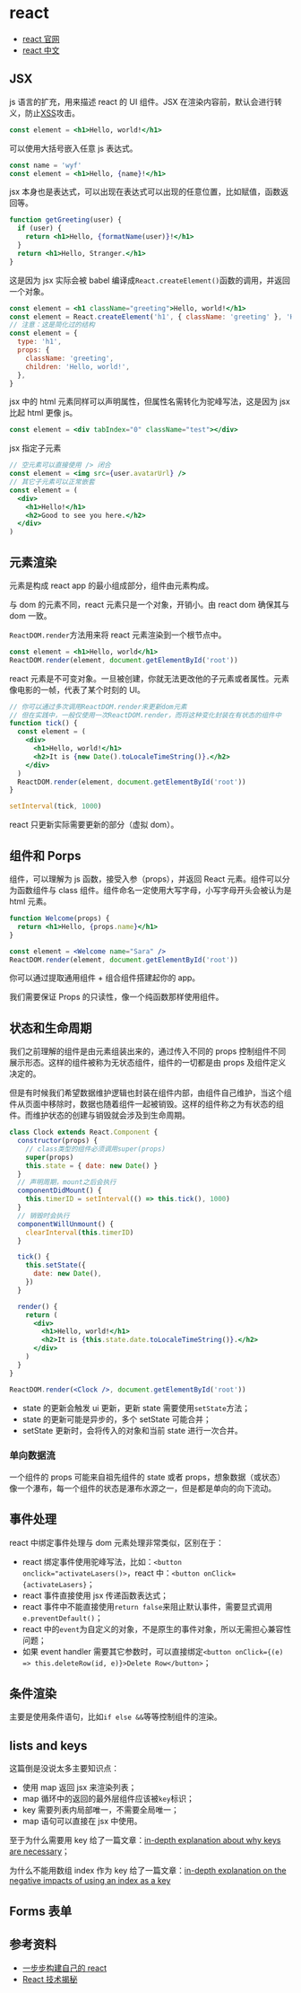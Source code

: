 # react

- [react 官网](https://reactjs.org/)
- [react 中文](https://zh-hans.reactjs.org/)

## JSX

js 语言的扩充，用来描述 react 的 UI 组件。JSX 在渲染内容前，默认会进行转义，防止[XSS](https://en.wikipedia.org/wiki/Cross-site_scripting)攻击。

```jsx
const element = <h1>Hello, world!</h1>
```

可以使用大括号嵌入任意 js 表达式。

```jsx
const name = 'wyf'
const element = <h1>Hello, {name}!</h1>
```

jsx 本身也是表达式，可以出现在表达式可以出现的任意位置，比如赋值，函数返回等。

```jsx
function getGreeting(user) {
  if (user) {
    return <h1>Hello, {formatName(user)}!</h1>
  }
  return <h1>Hello, Stranger.</h1>
}
```

这是因为 jsx 实际会被 babel 编译成`React.createElement()`函数的调用，并返回一个对象。

```jsx
const element = <h1 className="greeting">Hello, world!</h1>
const element = React.createElement('h1', { className: 'greeting' }, 'Hello, world!')
// 注意：这是简化过的结构
const element = {
  type: 'h1',
  props: {
    className: 'greeting',
    children: 'Hello, world!',
  },
}
```

jsx 中的 html 元素同样可以声明属性，但属性名需转化为驼峰写法，这是因为 jsx 比起 html 更像 js。

```jsx
const element = <div tabIndex="0" className="test"></div>
```

jsx 指定子元素

```jsx
// 空元素可以直接使用 /> 闭合
const element = <img src={user.avatarUrl} />
// 其它子元素可以正常嵌套
const element = (
  <div>
    <h1>Hello!</h1>
    <h2>Good to see you here.</h2>
  </div>
)
```

## 元素渲染

元素是构成 react app 的最小组成部分，组件由元素构成。

与 dom 的元素不同，react 元素只是一个对象，开销小。由 react dom 确保其与 dom 一致。

`ReactDOM.render`方法用来将 react 元素渲染到一个根节点中。

```jsx
const element = <h1>Hello, world</h1>
ReactDOM.render(element, document.getElementById('root'))
```

react 元素是不可变对象。一旦被创建，你就无法更改他的子元素或者属性。元素像电影的一帧，代表了某个时刻的 UI。

```jsx
// 你可以通过多次调用ReactDOM.render来更新dom元素
// 但在实践中，一般仅使用一次ReactDOM.render，而将这种变化封装在有状态的组件中
function tick() {
  const element = (
    <div>
      <h1>Hello, world!</h1>
      <h2>It is {new Date().toLocaleTimeString()}.</h2>
    </div>
  )
  ReactDOM.render(element, document.getElementById('root'))
}

setInterval(tick, 1000)
```

react 只更新实际需要更新的部分（虚拟 dom）。

## 组件和 Porps

组件，可以理解为 js 函数，接受入参（props），并返回 React 元素。组件可以分为函数组件与 class 组件。组件命名一定使用大写字母，小写字母开头会被认为是 html 元素。

```jsx
function Welcome(props) {
  return <h1>Hello, {props.name}</h1>
}

const element = <Welcome name="Sara" />
ReactDOM.render(element, document.getElementById('root'))
```

你可以通过提取通用组件 + 组合组件搭建起你的 app。

我们需要保证 Props 的只读性，像一个纯函数那样使用组件。

## 状态和生命周期

我们之前理解的组件是由元素组装出来的，通过传入不同的 props 控制组件不同展示形态。这样的组件被称为无状态组件，组件的一切都是由 props 及组件定义决定的。

但是有时候我们希望数据维护逻辑也封装在组件内部，由组件自己维护，当这个组件从页面中移除时，数据也随着组件一起被销毁。这样的组件称之为有状态的组件。而维护状态的创建与销毁就会涉及到生命周期。

```jsx
class Clock extends React.Component {
  constructor(props) {
    // class类型的组件必须调用super(props)
    super(props)
    this.state = { date: new Date() }
  }
  // 声明周期，mount之后会执行
  componentDidMount() {
    this.timerID = setInterval(() => this.tick(), 1000)
  }
  // 销毁时会执行
  componentWillUnmount() {
    clearInterval(this.timerID)
  }

  tick() {
    this.setState({
      date: new Date(),
    })
  }

  render() {
    return (
      <div>
        <h1>Hello, world!</h1>
        <h2>It is {this.state.date.toLocaleTimeString()}.</h2>
      </div>
    )
  }
}

ReactDOM.render(<Clock />, document.getElementById('root'))
```

- state 的更新会触发 ui 更新，更新 state 需要使用`setState`方法；
- state 的更新可能是异步的，多个 setState 可能合并；
- setState 更新时，会将传入的对象和当前 state 进行一次合并。

### 单向数据流

一个组件的 props 可能来自祖先组件的 state 或者 props，想象数据（或状态）像一个瀑布，每一个组件的状态是瀑布水源之一，但是都是单向的向下流动。

## 事件处理

react 中绑定事件处理与 dom 元素处理非常类似，区别在于：

- react 绑定事件使用驼峰写法，比如：`<button onclick="activateLasers()>`，react 中：`<button onClick={activateLasers}`；
- react 事件直接使用 jsx 传递函数表达式；
- react 事件中不能直接使用`return false`来阻止默认事件，需要显式调用`e.preventDefault()`；
- react 中的`event`为自定义的对象，不是原生的事件对象，所以无需担心兼容性问题；
- 如果 event handler 需要其它参数时，可以直接绑定`<button onClick={(e) => this.deleteRow(id, e)}>Delete Row</button>`；

## 条件渲染

主要是使用条件语句，比如`if else &&`等等控制组件的渲染。

## lists and keys

这篇倒是没说太多主要知识点：

- 使用 map 返回 jsx 来渲染列表；
- map 循环中的返回的最外层组件应该被`key`标识；
- key 需要列表内局部唯一，不需要全局唯一；
- map 语句可以直接在 jsx 中使用。

至于为什么需要用 key 给了一篇文章：[in-depth explanation about why keys are necessary](https://reactjs.org/docs/reconciliation.html#recursing-on-children)；

为什么不能用数组 index 作为 key 给了一篇文章：[in-depth explanation on the negative impacts of using an index as a key](https://medium.com/@robinpokorny/index-as-a-key-is-an-anti-pattern-e0349aece318)

## Forms 表单

## 参考资料

- [一步步构建自己的 react](https://pomb.us/build-your-own-react/)
- [React 技术揭秘](https://react.iamkasong.com/)
